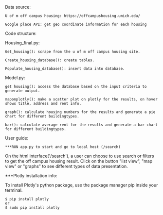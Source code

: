Data source:
	
	U of m off campus housing: https://offcampushousing.umich.edu/
	
	Google place API: get geo coordinate information for each housing

Code structure:

Housing_final.py: 

	Get_housing(): scrape from the u of m off campus housing site.
	
	Create_housing_database(): create tables.
	
	Populate_housing_database(): insert data into database.

Model.py: 

	get housing(): access the database based on the input criteria to generate output. 
	
	maponplotly(): make a scatter plot on plotly for the results, on hover shows title, address and rent info.
	
	graph(): calculate housing numbers for the results and generate a pie chart for different buildingtypes.
	
	bar(): calculate average rent for the results and generate a bar chart for different buildingtypes.

User guide:

	***RUN app.py to start and go to local host (/search)

On the html interface('/search'), a user can choose to use search or filters to get the off campus housing result. Click on the button "list view", "map view" or "graphs" to see different types of data presentation.




***Plotly installation info:

To install Plotly's python package, use the package manager pip inside your terminal.
	
	$ pip install plotly 
	or 
	$ sudo pip install plotly 

